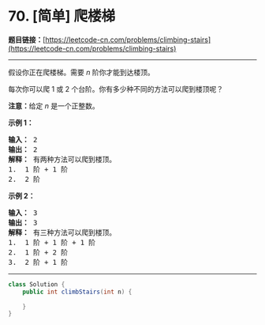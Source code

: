 # 70. [简单] 爬楼梯

**题目链接：**[https://leetcode-cn.com/problems/climbing-stairs](https://leetcode-cn.com/problems/climbing-stairs)

---

<div class="content__1Y2H">
 <div class="notranslate">
  <p>假设你正在爬楼梯。需要 <em>n</em>&nbsp;阶你才能到达楼顶。</p> 
  <p>每次你可以爬 1 或 2 个台阶。你有多少种不同的方法可以爬到楼顶呢？</p> 
  <p><strong>注意：</strong>给定 <em>n</em> 是一个正整数。</p> 
  <p><strong>示例 1：</strong></p> 
  <pre class="language-text"><strong>输入：</strong> 2
<strong>输出：</strong> 2
<strong>解释：</strong> 有两种方法可以爬到楼顶。
1.  1 阶 + 1 阶
2.  2 阶</pre> 
  <p><strong>示例 2：</strong></p> 
  <pre class="language-text"><strong>输入：</strong> 3
<strong>输出：</strong> 3
<strong>解释：</strong> 有三种方法可以爬到楼顶。
1.  1 阶 + 1 阶 + 1 阶
2.  1 阶 + 2 阶
3.  2 阶 + 1 阶
</pre> 
 </div>
</div>

---

```java
class Solution {
    public int climbStairs(int n) {
        
    }
}
```